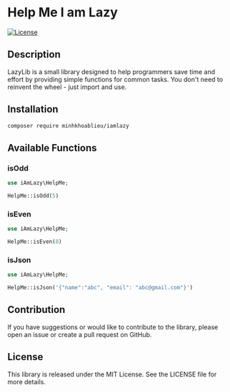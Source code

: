 # Help Me I am Lazy

[![License](https://img.shields.io/badge/license-MIT-blue.svg)](https://opensource.org/licenses/MIT)

## Description
LazyLib is a small library designed to help programmers save time and effort by providing simple functions for common tasks. You don't need to reinvent the wheel - just import and use.

## Installation

```bash
composer require minhkhoablieu/iamlazy
```

## Available Functions

### isOdd

```php
use iAmLazy\HelpMe;

HelpMe::isOdd(5)
```

### isEven

```php
use iAmLazy\HelpMe;

HelpMe::isEven(8)
```

### isJson
```php
use iAmLazy\HelpMe;

HelpMe::isJson('{"name":"abc", "email": "abc@gmail.com"}')
```


## Contribution
If you have suggestions or would like to contribute to the library, please open an issue or create a pull request on GitHub.

## License
This library is released under the MIT License. See the LICENSE file for more details.

